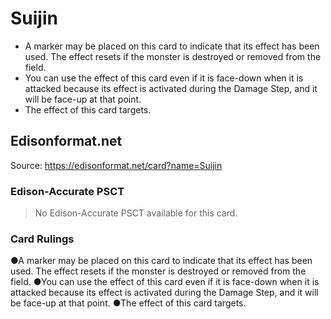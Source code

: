 # Suijin

*   A marker may be placed on this card to indicate that its effect has been used. The effect resets if the monster is destroyed or removed from the field.
*   You can use the effect of this card even if it is face-down when it is attacked because its effect is activated during the Damage Step, and it will be face-up at that point.
*   The effect of this card targets.

## Edisonformat.net

Source: https://edisonformat.net/card?name=Suijin

### Edison-Accurate PSCT

> No Edison-Accurate PSCT available for this card.

### Card Rulings

●A marker may be placed on this card to indicate that its effect has been used. The effect resets if the monster is destroyed or removed from the field.
●You can use the effect of this card even if it is face-down when it is attacked because its effect is activated during the Damage Step, and it will be face-up at that point.
●The effect of this card targets.
            